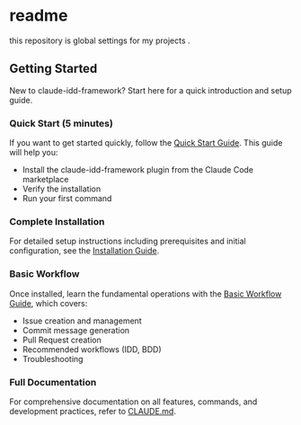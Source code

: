 # readme

this repository is global settings for my projects
.

## Getting Started

New to claude-idd-framework? Start here for a quick introduction and setup guide.

### Quick Start (5 minutes)

If you want to get started quickly, follow the [Quick Start Guide](docs/getting-started/01-quickstart.md). This guide will help you:

- Install the claude-idd-framework plugin from the Claude Code marketplace
- Verify the installation
- Run your first command

### Complete Installation

For detailed setup instructions including prerequisites and initial configuration, see the [Installation Guide](docs/getting-started/02-installation.md).

### Basic Workflow

Once installed, learn the fundamental operations with the [Basic Workflow Guide](docs/getting-started/03-basic-workflow.md), which covers:

- Issue creation and management
- Commit message generation
- Pull Request creation
- Recommended workflows (IDD, BDD)
- Troubleshooting

### Full Documentation

For comprehensive documentation on all features, commands, and development practices, refer to [CLAUDE.md](CLAUDE.md).
